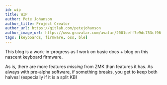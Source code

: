 ```yaml
---
id: wip
title: WIP
author: Pete Johanson
author_title: Project Creator
author_url: https://gitlab.com/petejohanson
author_image_url: https://www.gravatar.com/avatar/2001ceff7e9dc753cf96fcb2e6f41110
tags: [keyboards, firmware, oss, ble]
---
```


This blog is a work-in-progress as I work on basic docs + blog on this nascent keyboard firmware.

As is, there are more features _missing_ from ZMK than features it has. As always with pre-alpha software,
if something breaks, you get to keep both halves! (especially if it is a split KB)
